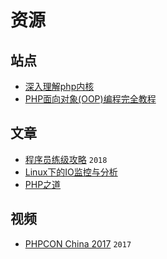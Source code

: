 # 资源
## 站点
* [深入理解php内核](http://php-internals.com/)
* [PHP面向对象(OOP)编程完全教程](https://www.kancloud.cn/webxyl/php_oop/68882)

## 文章
* [程序员练级攻略](https://coolshell.cn/articles/18360.html)  `2018`
* [Linux下的IO监控与分析](http://www.cnblogs.com/quixotic/p/3258730.html)
* [PHP之道](https://laravel-china.github.io/php-the-right-way/)

## 视频
* [PHPCON China 2017](http://www.itdks.com/eventlist/detail/945)  `2017`